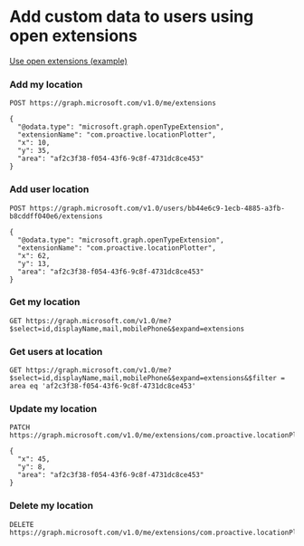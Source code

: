# Add custom data to users using open extensions
[Use open extensions (example)](https://docs.microsoft.com/en-us/graph/extensibility-open-users)

### Add my location
```
POST https://graph.microsoft.com/v1.0/me/extensions
```
```
{
  "@odata.type": "microsoft.graph.openTypeExtension",
  "extensionName": "com.proactive.locationPlotter",
  "x": 10,
  "y": 35,
  "area": "af2c3f38-f054-43f6-9c8f-4731dc8ce453"
}
```

### Add user location
```
POST https://graph.microsoft.com/v1.0/users/bb44e6c9-1ecb-4885-a3fb-b8cddff040e6/extensions
```
```
{
  "@odata.type": "microsoft.graph.openTypeExtension",
  "extensionName": "com.proactive.locationPlotter",
  "x": 62,
  "y": 13,
  "area": "af2c3f38-f054-43f6-9c8f-4731dc8ce453"
}
```

### Get my location
```
GET https://graph.microsoft.com/v1.0/me?$select=id,displayName,mail,mobilePhone&$expand=extensions
```

### Get users at location
```
GET https://graph.microsoft.com/v1.0/me?$select=id,displayName,mail,mobilePhone&$expand=extensions&$filter = area eq 'af2c3f38-f054-43f6-9c8f-4731dc8ce453'
```

### Update my location
```
PATCH https://graph.microsoft.com/v1.0/me/extensions/com.proactive.locationPlotter
```
```
{
  "x": 45,
  "y": 8,
  "area": "af2c3f38-f054-43f6-9c8f-4731dc8ce453"
}
```

### Delete my location
```
DELETE https://graph.microsoft.com/v1.0/me/extensions/com.proactive.locationPlotter
```
